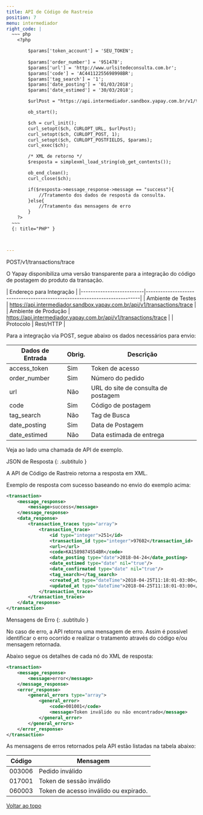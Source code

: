 ```yaml
---
title: API de Código de Rastreio
position: 7
menu: intermediador
right_code: |
  ~~~ php
    <?php

        $params['token_account'] = 'SEU_TOKEN';
        
        $params['order_number'] = '951478';
        $params['url'] = 'http://www.urlsitedeconsulta.com.br';
        $params['code'] = 'AC44112255698998BR';
        $params['tag_search'] = '1';
        $params['date_posting'] = '01/03/2018';
        $params['date_estimed'] = '30/03/2018';

        $urlPost = "https://api.intermediador.sandbox.yapay.com.br/v1/transactions/trace";

        ob_start();

        $ch = curl_init();
        curl_setopt($ch, CURLOPT_URL, $urlPost);
        curl_setopt($ch, CURLOPT_POST, 1);
        curl_setopt($ch, CURLOPT_POSTFIELDS, $params);
        curl_exec($ch);

        /* XML de retorno */ 
        $resposta = simplexml_load_string(ob_get_contents());

        ob_end_clean();
        curl_close($ch);

        if($resposta->message_response->message == "success"){
            //Tratamento dos dados de resposta da consulta.
        }else{
            //Tratamento das mensagens de erro
        }
    ?>
  ~~~
  {: title="PHP" }



---
```


<span class="post">POST</span><span class="beforePost">/v1/transactions/trace</span>


O Yapay disponibiliza uma versão transparente para a integração do código de postagem do produto da transação.

| Endereço para Integração                                                                             |
|--------------------------|---------------------------------------------------------------------------|
| Ambiente de Testes       | https://api.intermediador.sandbox.yapay.com.br/api/v1/transactions/trace  |
| Ambiente de Produção     | https://api.intermediador.yapay.com.br/api/v1/transactions/trace          |
| Protocolo                | Rest/HTTP                                                                 |


Para a integração via POST, segue abaixo os dados necessários para envio:

| Dados de Entrada  |  Obrig.  | Descrição                             |
|-------------------|----------|---------------------------------------|
| access_token      | Sim      | Token de acesso                       |
| order_number      | Sim      | Número do pedido                      |
| url               | Não      | URL do site de consulta de postagem   |
| code              | Sim      | Código de postagem                    |
| tag_search        | Não      | Tag de Busca                          |
| date_posting      | Sim      | Data de Postagem                      |
| date_estimed      | Não      | Data estimada de entrega              |


Veja ao lado uma chamada de API de exemplo.

JSON de Resposta
{: .subtitulo }

A API de Código de Rastreio retorna a resposta em XML.


Exemplo de resposta com sucesso baseando no envio do exemplo acima:

```xml
<transaction>
    <message_response>
        <message>success</message>
    </message_response>
    <data_response>
        <transaction_traces type="array">
            <transaction_trace>
                <id type="integer">251</id>
                <transaction_id type="integer">97602</transaction_id>
                <url></url>
                <code>KA1589874554BR</code>
                <date_posting type="date">2018-04-24</date_posting>
                <date_estimed type="date" nil="true"/>
                <date_confirmated type="date" nil="true"/>
                <tag_search></tag_search>
                <created_at type="dateTime">2018-04-25T11:18:01-03:00</created_at>
                <updated_at type="dateTime">2018-04-25T11:18:01-03:00</updated_at>
            </transaction_trace>
        </transaction_traces>
    </data_response>
</transaction>
```


Mensagens de Erro
{: .subtitulo }

No caso de erro, a API retorna uma mensagem de erro. Assim é possível identificar o erro ocorrido e realizar o tratamento através do código e/ou mensagem retornada.

Abaixo segue os detalhes de cada nó do XML de resposta:


```xml
<transaction>
    <message_response>
        <message>error</message>
    </message_response>
    <error_response>
        <general_errors type="array">
            <general_error>
                <code>001001</code>
                <message>Token inválido ou não encontrado</message>
            </general_error>
        </general_errors>
    </error_response>
</transaction>
```


As mensagens de erros retornados pela API estão listadas na tabela abaixo:

| Código    |  Mensagem                                        |
|-----------|--------------------------------------------------|
| 003006    | Pedido inválido                                  |
| 017001    | Token de sessão inválido                         |
| 060003    | Token de acesso inválido ou expirado.            |



<div class="voltar-ao-topo"><a href="#"><i class="fa fa-arrow-up" aria-hidden="true"></i>Voltar ao topo</a></div>